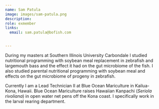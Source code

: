 ```yaml
---
name: Sam Patula
image: images/sam-patula.png
description: 
role: exmember
links:
  email: sam.patula@bofish.com
  

---
```


During my masters at Southern Illinois University Carbondale I studied nutritional programming
with soybean meal replacement in zebrafish and largemouth bass and the effect it had on the
gut microbiome of the fish. I also studied parental nutritional programming with soybean meal
and effects on the gut microbiome of progeny in zebrafish.

Currently I am a Lead Technician II at Blue Ocean Mariculture in Kailua-Kona, Hawaii. Blue
Ocean Mariculture raises Hawaiian Kanpachi (_Seriola rivoliana_) in open water net pens off the
Kona coast. I specifically work in the larval rearing department.
